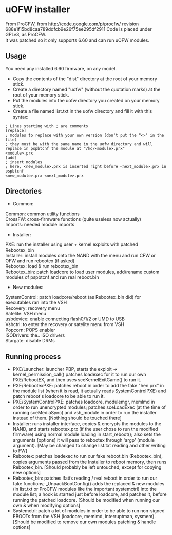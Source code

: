 # uOFW installer


From ProCFW, from http://code.google.com/p/procfw/ revision 688e1f15bd8caa789ddfcb9e26f75ee295df2911
Code is placed under GPLv3, as ProCFW.  
It was patched so it only supports 6.60 and can run uOFW modules.  


## Usage

You need any installed 6.60 firmware, on any model.  

* Copy the contents of the "dist" directory at the root of your memory stick.
* Create a directory named "uofw" (without the quotation marks) at the root of your memory stick.
* Put the modules into the uofw directory you created on your memory stick.
* Create a file named list.txt in the uofw directory and fill it with this syntax:

```
; Lines starting with ; are comments
[replace]
; modules to replace with your own version (don't put the "<>" in the file)
; they must be with the same name in the uofw directory and will replace in pspbtcnf the module at "/kd/<module>.prx"
<module>.prx
[add]
; insert modules
; here, <new_module>.prx is inserted right before <next_module>.prx in pspbtcnf
<new_module>.prx <next_module>.prx
```


## Directories

- Common:

Common: common utility functions  
CrossFW: cross-firmware functions (quite useless now actually)  
Imports: needed module imports  

- Installer:

PXE: run the installer using user + kernel exploits with patched Rebootex\_bin  
Installer: install modules onto the NAND with the menu and run CFW or OFW and run rebootex (if asked)  
Rebootex: load & run rebootex\_bin  
Rebootex\_bin: patch loadcore to load user modules, add/rename custom modules of pspbtcnf and run real reboot.bin  

- New modules:

SystemControl: patch loadcore/reboot (as Rebootex\_bin did) for executables ran into the VSH  
Recovery: recovery menu  
Satelite: VSH menu  
usbdevice: enable connecting flash0/1/2 or UMD to USB  
Vshctrl: to enter the recovery or satelite menu from VSH  
Popcorn: POPS enabler  
ISODrivers: the.. ISO drivers  
Stargate: disable DRMs  

## Running process

- PXE/Launcher: launcher PBP, starts the exploit -> kernel\_permission\_call()
  patches loadexec for it to run our own PXE/RebootEX, and then uses
  sceKernelExitGame() to run it.
- PXE/RebootexPXE: patches reboot in order to add the fake "hen.prx" in the
  module list (when it is read, it actually reads SystemControlPXE) and patch
  reboot's loadcore to be able to run it.
- PXE/SystemControlPXE: patches loadcore, modulemgr, memlmd in order to run
  unencrypted modules; patches sceLoadExec (at the time of running
  sceMediaSync) and vsh\_module in order to run the installer instead of them.
[Nothing should be touched there]
- Installer: runs installer interface, copies & encrypts the modules to the
  NAND, and starts rebootex.prx (if the user chose to run the modified
  firmware) using normal module loading in start\_reboot(); also sets the
  arguments (options) it will pass to rebootex through 'argp' (module
  argument).
[May be changed to change list.txt reading and other writing to FW]
- Rebootex: patches loadexec to run our fake reboot.bin (Rebootex\_bin), copies
  arguments passed from the Installer to reboot memory, then runs Rebootex\_bin.
[Should probably be left untouched, except for copying new options]
- Rebootex\_bin: patches lfatfs reading / real reboot in order to run our fake
  functions; \_UnpackBootConfig() adds the replaced & new modules (in list.txt
  or ProCFW modules like the important systemctrl) into the module list; a hook
  is started just before loadcore, and patches it, before running the patched
  loadcore.
[Should be modified when running our own & when modifying options]
- Systemctrl: patch a lot of modules in order to be able to run non-signed
  EBOOTs from the VSH (loadcore, memlmd, interruptman, sysmem).
[Should be modified to remove our own modules patching & handle options]

